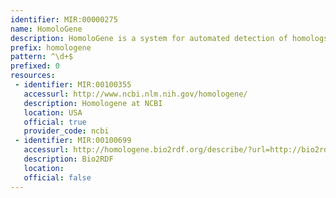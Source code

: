 ```yaml
---
identifier: MIR:00000275
name: HomoloGene
description: HomoloGene is a system for automated detection of homologs among the annotated genes of several completely sequenced eukaryotic genomes.
prefix: homologene
pattern: ^\d+$
prefixed: 0
resources:
 - identifier: MIR:00100355
   accessurl: http://www.ncbi.nlm.nih.gov/homologene/
   description: Homologene at NCBI
   location: USA
   official: true
   provider_code: ncbi
 - identifier: MIR:00100699
   accessurl: http://homologene.bio2rdf.org/describe/?url=http://bio2rdf.org/homologene:
   description: Bio2RDF
   location: 
   official: false
---
```

